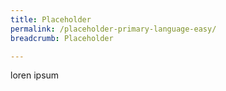 ```yaml
---
title: Placeholder
permalink: /placeholder-primary-language-easy/
breadcrumb: Placeholder

---
```


loren ipsum
